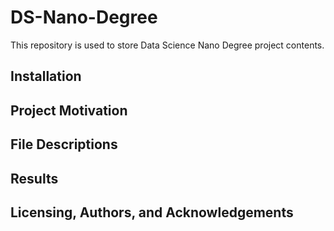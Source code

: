 # DS-Nano-Degree
 This repository is used to store Data Science Nano Degree project contents.

## Installation

## Project Motivation

## File Descriptions

## Results

## Licensing, Authors, and Acknowledgements
